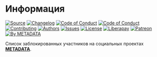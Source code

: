 # Информация

[![Source](https://cdn-storage.github.io/images/badges/info.source.svg)](https://github.com/metainfo/bans)
[![Changelog](https://cdn-storage.github.io/images/badges/info.changelog.svg)](CHANGELOG.md)
[![Code of Conduct](https://cdn-storage.github.io/images/badges/coc.en.svg)](CODE_OF_CONDUCT.en.md)
[![Code of Conduct](https://cdn-storage.github.io/images/badges/coc.ru.svg)](CODE_OF_CONDUCT.ru.md)
[![Contributing](https://cdn-storage.github.io/images/badges/info.contributing.svg)](CONTRIBUTING.md)
[![Authors](https://cdn-storage.github.io/images/badges/info.authors.svg)](AUTHORS)
[![Issues](https://cdn-storage.github.io/images/badges/info.issues.svg)](https://github.com/metainfo/bans/issues)
[![License](https://cdn-storage.github.io/images/badges/license.gpl-3.0.svg)](LICENSE)
[![Liberapay](https://cdn-storage.github.io/images/badges/donate.liberapay.svg)](https://liberapay.com/metadata/donate)
[![Patreon](https://cdn-storage.github.io/images/badges/donate.patreon.svg)](https://patreon.com/metadata)
[![By METADATA](https://cdn-storage.github.io/images/badges/by.metadata.svg)](https://metadata.foundation/)

Список заблокированных участников на социальных проектах [**METADATA**](https://metadata.foundation/).
